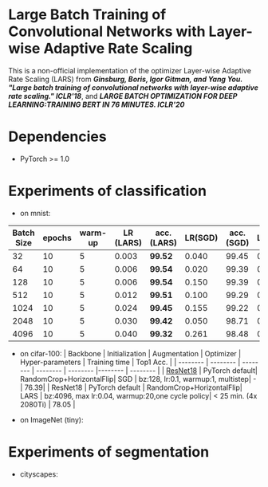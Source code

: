 # Large Batch Training of Convolutional Networks with Layer-wise Adaptive Rate Scaling
This is a non-official implementation of the optimizer Layer-wise Adaptive Rate Scaling (LARS) from ***Ginsburg, Boris, Igor Gitman, and Yang You. "Large batch training of convolutional networks with layer-wise adaptive rate scaling." ICLR'18***,  and ***LARGE BATCH OPTIMIZATION FOR DEEP LEARNING:TRAINING BERT IN 76 MINUTES. ICLR'20***

# Dependencies
- PyTorch >= 1.0


# Experiments of classification
- on mnist:

| Batch Size | epochs | warm-up | LR (LARS) |  acc. (LARS) | LR(SGD) | acc. (SGD) | LR(Adam) | acc. (Adam)|
| ------- | ------- | ------- | ------- | -------|-------|-------|-------|-------|
| 32 | 10 | 5 | 0.003| **99.52** |0.040 | 99.45 | 0.001 | 99.36 |
| 64 | 10 | 5 | 0.006| **99.54** |0.020 | 99.39 | 0.002 | 99.45 |
| 128 | 10 | 5 |0.006 | **99.54** |0.150 | 99.39 |0.005 | 99.26 |
| 512 | 10 | 5 | 0.012| **99.51** | 0.100 |99.29| 0.005 | 99.37 |
| 1024 | 10 | 5 |0.024 | **99.45** | 0.155 | 99.22 | 0.0155 | 99.30 |
| 2048 | 10 | 5 |0.030 | **99.42** | 0.050 | 98.71 | 0.0261 | 99.27 |
| 4096 | 10 | 5 |0.040 | **99.32** | 0.261 | 98.48| 0.0155 | 99.15 |

- on cifar-100:
| Backbone | Initialization | Augmentation | Optimizer | Hyper-parameters | Training time | Top1 Acc. |
| -------- | -------- | -------- | -------- |  -------- |-------- | -------- |
| [ResNet18](https://github.com/weiaicunzai/pytorch-cifar100) | PyTorch default| RandomCrop+HorizontalFlip| SGD | bz:128, lr:0.1, warmup:1,  multistep| - | 76.39| 
| ResNet18 | PyTorch default | RandomCrop+HorizontalFlip| LARS | bz:4096, max lr:0.04, warmup:20,one cycle policy| < 25 min. (4x 2080Ti) | 78.05 | 


- on ImageNet (tiny):

# Experiments of segmentation
- cityscapes:


 

